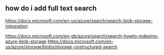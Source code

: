 ## how do i add full text search
https://docs.microsoft.com/en-us/azure/search/search-blob-storage-integration

https://docs.microsoft.com/en-gb/azure/search/search-howto-indexing-azure-blob-storage
https://docs.microsoft.com/en-us/azure/storage/blobs/storage-unstructured-search  
